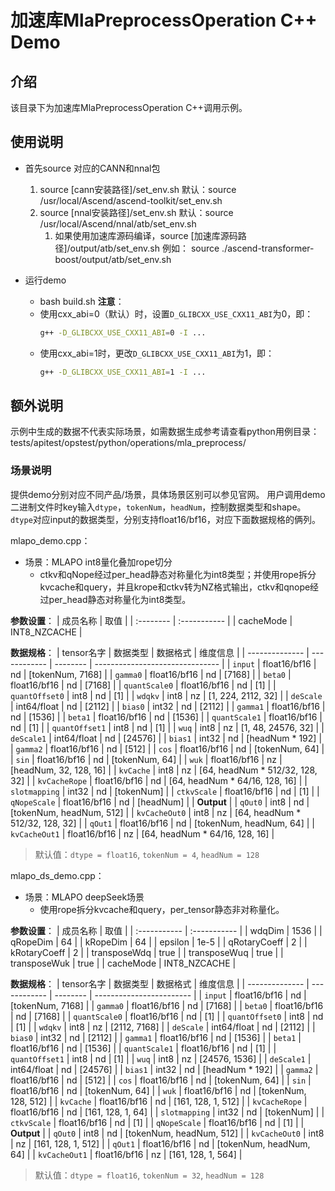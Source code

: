 # 加速库MlaPreprocessOperation C++ Demo
## 介绍
该目录下为加速库MlaPreprocessOperation C++调用示例。

## 使用说明
- 首先source 对应的CANN和nnal包
    1. source [cann安装路径]/set_env.sh
        默认：source /usr/local/Ascend/ascend-toolkit/set_env.sh
    2. source [nnal安装路径]/set_env.sh
        默认：source /usr/local/Ascend/nnal/atb/set_env.sh
        1. 如果使用加速库源码编译，source [加速库源码路径]/output/atb/set_env.sh
        例如： source ./ascend-transformer-boost/output/atb/set_env.sh

- 运行demo
    - bash build.sh
    **注意**：
    - 使用cxx_abi=0（默认）时，设置`D_GLIBCXX_USE_CXX11_ABI`为0，即：
        ```sh
        g++ -D_GLIBCXX_USE_CXX11_ABI=0 -I ...
        ```
    - 使用cxx_abi=1时，更改`D_GLIBCXX_USE_CXX11_ABI`为1，即：
        ```sh
        g++ -D_GLIBCXX_USE_CXX11_ABI=1 -I ...
        ```

## 额外说明
示例中生成的数据不代表实际场景，如需数据生成参考请查看python用例目录：
tests/apitest/opstest/python/operations/mla_preprocess/

### 场景说明
提供demo分别对应不同产品/场景，具体场景区别可以参见官网。
用户调用demo二进制文件时key输入`dtype`，`tokenNum`，`headNum`，控制数据类型和shape。
    `dtype`对应input的数据类型，分别支持float16/bf16，对应下面数据规格的俩列。

mlapo_demo.cpp：
+ 场景：MLAPO int8量化叠加rope切分
  + ctkv和qNope经过per_head静态对称量化为int8类型；并使用rope拆分kvcache和query，并且krope和ctkv转为NZ格式输出，ctkv和qnope经过per_head静态对称量化为int8类型。

**参数设置**：
| 成员名称  | 取值         |
| :-------- | :----------- |
| cacheMode | INT8_NZCACHE |

**数据规格**：
| tensor名字     | 数据类型     | 数据格式 | 维度信息                        |
| -------------- | ------------ | -------- | ------------------------------- |
| `input`        | float16/bf16 | nd       | [tokenNum, 7168]                |
| `gamma0`       | float16/bf16 | nd       | [7168]                          |
| `beta0`        | float16/bf16 | nd       | [7168]                          |
| `quantScale0`  | float16/bf16 | nd       | [1]                             |
| `quantOffset0` | int8         | nd       | [1]                             |
| `wdqkv`        | int8         | nz       | [1, 224, 2112, 32]              |
| `deScale`      | int64/float  | nd       | [2112]                          |
| `bias0`        | int32        | nd       | [2112]                          |
| `gamma1`       | float16/bf16 | nd       | [1536]                          |
| `beta1`        | float16/bf16 | nd       | [1536]                          |
| `quantScale1`  | float16/bf16 | nd       | [1]                             |
| `quantOffset1` | int8         | nd       | [1]                             |
| `wuq`          | int8         | nz       | [1, 48, 24576, 32]              |
| `deScale1`     | int64/float  | nd       | [24576]                         |
| `bias1`        | int32        | nd       | [headNum * 192]                 |
| `gamma2`       | float16/bf16 | nd       | [512]                           |
| `cos`          | float16/bf16 | nd       | [tokenNum, 64]                  |
| `sin`          | float16/bf16 | nd       | [tokenNum, 64]                  |
| `wuk`          | float16/bf16 | nz       | [headNum, 32, 128, 16]          |
| `kvCache`      | int8         | nz       | [64, headNum * 512/32, 128, 32] |
| `kvCacheRope`  | float16/bf16 | nd       | [64, headNum * 64/16, 128, 16]  |
| `slotmapping`  | int32        | nd       | [tokenNum]                      |
| `ctkvScale`    | float16/bf16 | nd       | [1]                             |
| `qNopeScale`   | float16/bf16 | nd       | [headNum]                       |
| **Output**     |
| `qOut0`        | int8         | nd       | [tokenNum, headNum, 512]        |
| `kvCacheOut0`  | int8         | nz       | [64, headNum * 512/32, 128, 32] |
| `qOut1`        | float16/bf16 | nd       | [tokenNum, headNum, 64]         |
| `kvCacheOut1`  | float16/bf16 | nz       | [64, headNum * 64/16, 128, 16]  |
> 默认值：`dtype = float16`, `tokenNum = 4`, `headNum = 128`


mlapo_ds_demo.cpp：
+ 场景：MLAPO deepSeek场景
  + 使用rope拆分kvcache和query，per_tensor静态非对称量化。

**参数设置**：
| 成员名称     | 取值         |
| :----------- | :----------- |
| wdqDim       | 1536         |
| qRopeDim     | 64           |
| kRopeDim     | 64           |
| epsilon      | 1e-5         |
| qRotaryCoeff | 2            |
| kRotaryCoeff | 2            |
| transposeWdq | true         |
| transposeWuq | true         |
| transposeWuk | true         |
| cacheMode    | INT8_NZCACHE |

**数据规格**：
| tensor名字     | 数据类型     | 数据格式 | 维度信息                 |
| -------------- | ------------ | -------- | ------------------------ |
| `input`        | float16/bf16 | nd       | [tokenNum, 7168]         |
| `gamma0`       | float16/bf16 | nd       | [7168]                   |
| `beta0`        | float16/bf16 | nd       | [7168]                   |
| `quantScale0`  | float16/bf16 | nd       | [1]                      |
| `quantOffset0` | int8         | nd       | [1]                      |
| `wdqkv`        | int8         | nz       | [2112, 7168]             |
| `deScale`      | int64/float  | nd       | [2112]                   |
| `bias0`        | int32        | nd       | [2112]                   |
| `gamma1`       | float16/bf16 | nd       | [1536]                   |
| `beta1`        | float16/bf16 | nd       | [1536]                   |
| `quantScale1`  | float16/bf16 | nd       | [1]                      |
| `quantOffset1` | int8         | nd       | [1]                      |
| `wuq`          | int8         | nz       | [24576, 1536]            |
| `deScale1`     | int64/float  | nd       | [24576]                  |
| `bias1`        | int32        | nd       | [headNum * 192]          |
| `gamma2`       | float16/bf16 | nd       | [512]                    |
| `cos`          | float16/bf16 | nd       | [tokenNum, 64]           |
| `sin`          | float16/bf16 | nd       | [tokenNum, 64]           |
| `wuk`          | float16/bf16 | nd       | [tokenNum, 128, 512]     |
| `kvCache`      | float16/bf16 | nd       | [161, 128, 1, 512]       |
| `kvCacheRope`  | float16/bf16 | nd       | [161, 128, 1, 64]        |
| `slotmapping`  | int32        | nd       | [tokenNum]               |
| `ctkvScale`    | float16/bf16 | nd       | [1]                      |
| `qNopeScale`   | float16/bf16 | nd       | [1]                      |
| **Output**     |
| `qOut0`        | int8         | nd       | [tokenNum, headNum, 512] |
| `kvCacheOut0`  | int8         | nz       | [161, 128, 1, 512]       |
| `qOut1`        | float16/bf16 | nd       | [tokenNum, headNum, 64]  |
| `kvCacheOut1`  | float16/bf16 | nz       | [161, 128, 1, 564]       |
> 默认值：`dtype = float16`, `tokenNum = 32`, `headNum = 128`

